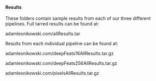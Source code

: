 #### Results
  
These folders contain sample results from each of our three different pipelines. Full tarred results can be found at:

adamlesnikowski.com/allResults.tar


Results from each individual pipeline can be found at:

adamlesnikowski.com/deepFeats16AllResults.tar.gz

adamlesnikowski.com/deepFeats256AllResults.tar.gz

adamlesnikowski.com/pixelsAllResults.tar.gz
